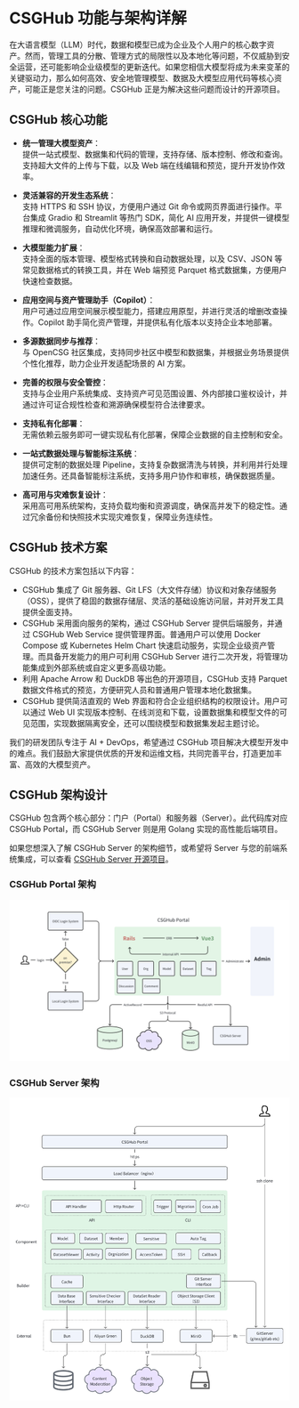 # CSGHub 功能与架构详解  

在大语言模型（LLM）时代，数据和模型已成为企业及个人用户的核心数字资产。然而，管理工具的分散、管理方式的局限性以及本地化等问题，不仅威胁到安全运营，还可能影响企业级模型的更新迭代。如果您相信大模型将成为未来变革的关键驱动力，那么如何高效、安全地管理模型、数据及大模型应用代码等核心资产，可能正是您关注的问题。CSGHub 正是为解决这些问题而设计的开源项目。  

## CSGHub 核心功能  

- **统一管理大模型资产**：  
  提供一站式模型、数据集和代码的管理，支持存储、版本控制、修改和查询。支持超大文件的上传与下载，以及 Web 端在线编辑和预览，提升开发协作效率。  

- **灵活兼容的开发生态系统**：  
  支持 HTTPS 和 SSH 协议，方便用户通过 Git 命令或网页界面进行操作。平台集成 Gradio 和 Streamlit 等热门 SDK，简化 AI 应用开发，并提供一键模型推理和微调服务，自动优化环境，确保高效部署和运行。  

- **大模型能力扩展**：  
  支持全面的版本管理、模型格式转换和自动数据处理，以及 CSV、JSON 等常见数据格式的转换工具，并在 Web 端预览 Parquet 格式数据集，方便用户快速检查数据。  

- **应用空间与资产管理助手（Copilot）**：  
  用户可通过应用空间展示模型能力，搭建应用原型，并进行灵活的增删改查操作。Copilot 助手简化资产管理，并提供私有化版本以支持企业本地部署。  

- **多源数据同步与推荐**：  
  与 OpenCSG 社区集成，支持同步社区中模型和数据集，并根据业务场景提供个性化推荐，助力企业开发适配场景的 AI 方案。  

- **完善的权限与安全管控**：  
  支持与企业用户系统集成、支持资产可见范围设置、外内部接口鉴权设计，并通过许可证合规性检查和溯源确保模型符合法律要求。  

- **支持私有化部署**：  
  无需依赖云服务即可一键实现私有化部署，保障企业数据的自主控制和安全。  

- **一站式数据处理与智能标注系统**：  
  提供可定制的数据处理 Pipeline，支持复杂数据清洗与转换，并利用并行处理加速任务。还具备智能标注系统，支持多用户协作和审核，确保数据质量。  

- **高可用与灾难恢复设计**：  
  采用高可用系统架构，支持负载均衡和资源调度，确保高并发下的稳定性。通过冗余备份和快照技术实现灾难恢复，保障业务连续性。  

## CSGHub 技术方案  

CSGHub 的技术方案包括以下内容：  

- CSGHub 集成了 Git 服务器、Git LFS（大文件存储）协议和对象存储服务（OSS），提供了稳固的数据存储层、灵活的基础设施访问层，并对开发工具提供全面支持。  
- CSGHub 采用面向服务的架构，通过 CSGHub Server 提供后端服务，并通过 CSGHub Web Service 提供管理界面。普通用户可以使用 Docker Compose 或 Kubernetes Helm Chart 快速启动服务，实现企业级资产管理。而具备开发能力的用户可利用 CSGHub Server 进行二次开发，将管理功能集成到外部系统或自定义更多高级功能。  
- 利用 Apache Arrow 和 DuckDB 等出色的开源项目，CSGHub 支持 Parquet 数据文件格式的预览，方便研究人员和普通用户管理本地化数据集。  
- CSGHub 提供简洁直观的 Web 界面和符合企业组织结构的权限设计。用户可以通过 Web UI 实现版本控制、在线浏览和下载，设置数据集和模型文件的可见范围，实现数据隔离安全，还可以围绕模型和数据集发起主题讨论。  

我们的研发团队专注于 AI + DevOps，希望通过 CSGHub 项目解决大模型开发中的难点。我们鼓励大家提供优质的开发和运维文档，共同完善平台，打造更加丰富、高效的大模型资产。  

## CSGHub 架构设计  

CSGHub 包含两个核心部分：门户（Portal）和服务器（Server）。此代码库对应 CSGHub Portal，而 CSGHub Server 则是用 Golang 实现的高性能后端项目。  

如果您想深入了解 CSGHub Server 的架构细节，或希望将 Server 与您的前端系统集成，可以查看 [CSGHub Server 开源项目](https://github.com/OpenCSGs/csghub-server)。  

### CSGHub Portal 架构  

<img src="images/portal_tech_graph.png" width='800'>

### CSGHub Server 架构  

<img src="images/server_tech_graph.png" width='800'>
